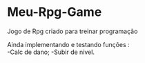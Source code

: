 # Meu-Rpg-Game
Jogo de Rpg criado para treinar programação

Ainda implementando e testando funções :  
  -Calc de dano;
  -Subir de nivel.
